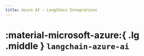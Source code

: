 ```yaml
---
title: Azure AI - LangChain Integrations
---
```


# :material-microsoft-azure:{ .lg .middle } `langchain-azure-ai`

